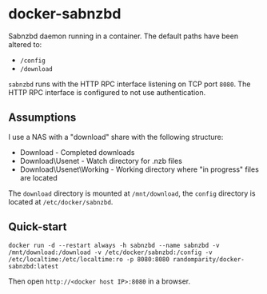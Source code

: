 docker-sabnzbd
==============

Sabnzbd daemon running in a container. The default paths have been altered to:

 * `/config`
 * `/download`

`sabnzbd` runs with the HTTP RPC interface listening on TCP port `8080`. The HTTP RPC interface is configured to not use authentication.

Assumptions
-----------

I use a NAS with a "download" share with the following structure:

  - Download                - Completed downloads
  - Download\Usenet         - Watch directory for .nzb files
  - Download\Usenet\Working - Working directory where "in progress" files are located

The `download` directory is mounted at `/mnt/download`, the `config` directory is located at `/etc/docker/sabnzbd`.

Quick-start
-----------
`docker run -d --restart always -h sabnzbd --name sabnzbd -v /mnt/download:/download -v /etc/docker/sabnzbd:/config -v /etc/localtime:/etc/localtime:ro -p 8080:8080 randomparity/docker-sabnzbd:latest`

Then open `http://<docker host IP>:8080` in a browser.
